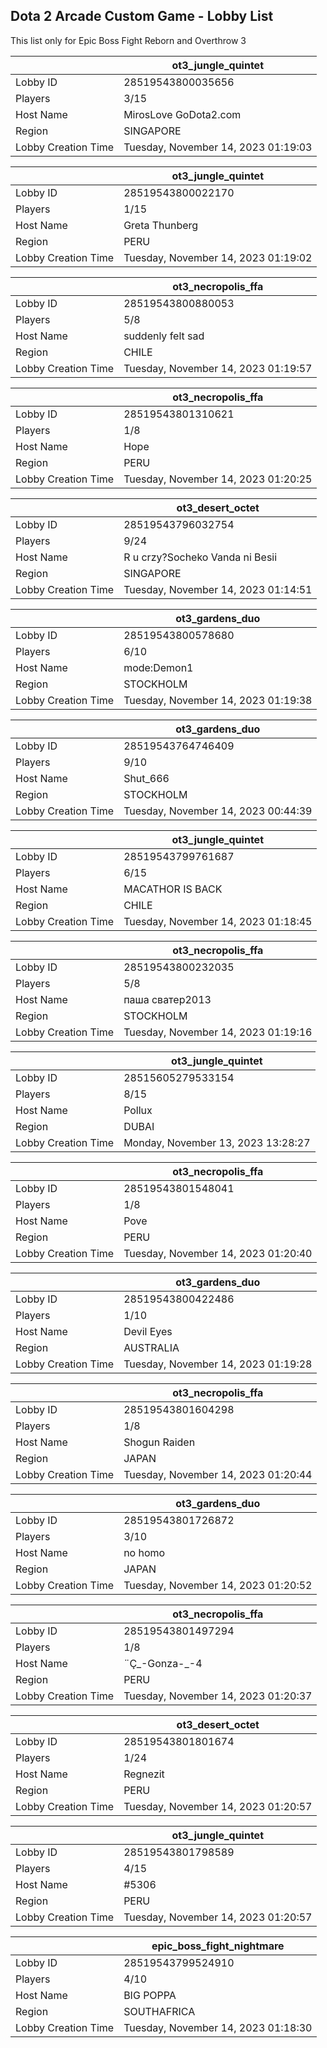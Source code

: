## Dota 2 Arcade Custom Game - Lobby List

This list only for Epic Boss Fight Reborn and Overthrow 3

|  | ot3_jungle_quintet |
| ------ | ------ |
| Lobby ID | 28519543800035656 |
| Players | 3/15 |
| Host Name | MirosLove GoDota2.com |
| Region | SINGAPORE |
| Lobby Creation Time | Tuesday, November 14, 2023 01:19:03 |


|  | ot3_jungle_quintet |
| ------ | ------ |
| Lobby ID | 28519543800022170 |
| Players | 1/15 |
| Host Name | Greta Thunberg |
| Region | PERU |
| Lobby Creation Time | Tuesday, November 14, 2023 01:19:02 |


|  | ot3_necropolis_ffa |
| ------ | ------ |
| Lobby ID | 28519543800880053 |
| Players | 5/8 |
| Host Name | suddenly felt sad |
| Region | CHILE |
| Lobby Creation Time | Tuesday, November 14, 2023 01:19:57 |


|  | ot3_necropolis_ffa |
| ------ | ------ |
| Lobby ID | 28519543801310621 |
| Players | 1/8 |
| Host Name | Hope |
| Region | PERU |
| Lobby Creation Time | Tuesday, November 14, 2023 01:20:25 |


|  | ot3_desert_octet |
| ------ | ------ |
| Lobby ID | 28519543796032754 |
| Players | 9/24 |
| Host Name | R u crzy?Socheko Vanda ni Besii |
| Region | SINGAPORE |
| Lobby Creation Time | Tuesday, November 14, 2023 01:14:51 |


|  | ot3_gardens_duo |
| ------ | ------ |
| Lobby ID | 28519543800578680 |
| Players | 6/10 |
| Host Name | mode:Demon1 |
| Region | STOCKHOLM |
| Lobby Creation Time | Tuesday, November 14, 2023 01:19:38 |


|  | ot3_gardens_duo |
| ------ | ------ |
| Lobby ID | 28519543764746409 |
| Players | 9/10 |
| Host Name | Shut_666 |
| Region | STOCKHOLM |
| Lobby Creation Time | Tuesday, November 14, 2023 00:44:39 |


|  | ot3_jungle_quintet |
| ------ | ------ |
| Lobby ID | 28519543799761687 |
| Players | 6/15 |
| Host Name | MACATHOR IS BACK |
| Region | CHILE |
| Lobby Creation Time | Tuesday, November 14, 2023 01:18:45 |


|  | ot3_necropolis_ffa |
| ------ | ------ |
| Lobby ID | 28519543800232035 |
| Players | 5/8 |
| Host Name | паша сватер2013 |
| Region | STOCKHOLM |
| Lobby Creation Time | Tuesday, November 14, 2023 01:19:16 |


|  | ot3_jungle_quintet |
| ------ | ------ |
| Lobby ID | 28515605279533154 |
| Players | 8/15 |
| Host Name | Pollux |
| Region | DUBAI |
| Lobby Creation Time | Monday, November 13, 2023 13:28:27 |


|  | ot3_necropolis_ffa |
| ------ | ------ |
| Lobby ID | 28519543801548041 |
| Players | 1/8 |
| Host Name | Pove |
| Region | PERU |
| Lobby Creation Time | Tuesday, November 14, 2023 01:20:40 |


|  | ot3_gardens_duo |
| ------ | ------ |
| Lobby ID | 28519543800422486 |
| Players | 1/10 |
| Host Name | Devil Eyes |
| Region | AUSTRALIA |
| Lobby Creation Time | Tuesday, November 14, 2023 01:19:28 |


|  | ot3_necropolis_ffa |
| ------ | ------ |
| Lobby ID | 28519543801604298 |
| Players | 1/8 |
| Host Name | Shogun Raiden |
| Region | JAPAN |
| Lobby Creation Time | Tuesday, November 14, 2023 01:20:44 |


|  | ot3_gardens_duo |
| ------ | ------ |
| Lobby ID | 28519543801726872 |
| Players | 3/10 |
| Host Name | no homo |
| Region | JAPAN |
| Lobby Creation Time | Tuesday, November 14, 2023 01:20:52 |


|  | ot3_necropolis_ffa |
| ------ | ------ |
| Lobby ID | 28519543801497294 |
| Players | 1/8 |
| Host Name | ¨Ç_-Gonza-_-4 |
| Region | PERU |
| Lobby Creation Time | Tuesday, November 14, 2023 01:20:37 |


|  | ot3_desert_octet |
| ------ | ------ |
| Lobby ID | 28519543801801674 |
| Players | 1/24 |
| Host Name | Regnezit |
| Region | PERU |
| Lobby Creation Time | Tuesday, November 14, 2023 01:20:57 |


|  | ot3_jungle_quintet |
| ------ | ------ |
| Lobby ID | 28519543801798589 |
| Players | 4/15 |
| Host Name | #5306 |
| Region | PERU |
| Lobby Creation Time | Tuesday, November 14, 2023 01:20:57 |


|  | epic_boss_fight_nightmare |
| ------ | ------ |
| Lobby ID | 28519543799524910 |
| Players | 4/10 |
| Host Name | BIG POPPA |
| Region | SOUTHAFRICA |
| Lobby Creation Time | Tuesday, November 14, 2023 01:18:30 |


